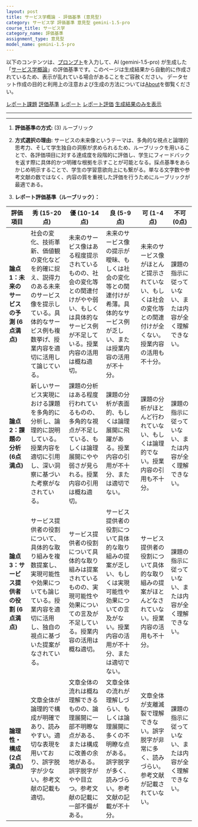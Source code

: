```yaml
---
layout: post
title: サービス学概論 - 評価基準 (意見型)
category: サービス学 評価基準 意見型 gemini-1.5-pro
course_title: サービス学
category_name: 評価基準
assignment_type: 意見型
model_name: gemini-1.5-pro
---
```


以下のコンテンツは、[プロンプト](http://127.0.0.1:8000/generated/サービス学/gemini-1.5-pro/prompt_評価基準-意見型.md)を入力して、AI (gemini-1.5-pro) が生成した「[サービス学概論](/contents/サービス学/)」の評価基準です。このページは生成結果から自動的に作成されているため、表示が乱れている場合があることをご容赦ください。
データセット作成の目的と利用上の注意および生成の方法については[About](/About)を御覧ください。

[レポート課題](../レポート課題-意見型)
[評価基準](../評価基準-意見型)
[レポート](../レポート-意見型)
[レポート評価](../レポート評価-意見型)
[生成結果のみを表示](http://127.0.0.1:8000/generated/サービス学/gemini-1.5-pro/評価基準-意見型.md)
  

***
***
  
1. **評価基準の方式:** (3) ルーブリック

2. **方式選択の理由:** サービスの未来像というテーマは、多角的な視点と論理的思考力、そして学生独自の洞察が求められるため、ルーブリックを用いることで、各評価項目に対する達成度を段階的に評価し、学生にフィードバックを返す際に具体的かつ明確な根拠を示すことが可能となる。採点基準をあらかじめ明示することで、学生の学習意欲向上にも繋がる。単なる文字数や参考文献の数ではなく、内容の質を重視した評価を行うためにルーブリックが最適である。

3. **レポート評価基準（ルーブリック）：**

| 評価項目 | 秀 (15-20点) | 優 (10-14点) | 良 (5-9点) | 可 (1-4点) | 不可 (0点) |
|---|---|---|---|---|---|
| **論点1：未来のサービスの予測 (6点満点)** | 社会の変化、技術革新、価値観の変化などを的確に捉え、説得力のある未来のサービス像を提示している。具体的なサービス例も複数挙げ、授業内容を適切に活用して論じている。 | 未来のサービス像はある程度提示されているものの、社会の変化等との関連付けがやや弱い、もしくは具体的なサービス例が不足している。授業内容の活用は概ね適切。 | 未来のサービス像の提示が曖昧、もしくは社会の変化等との関連付けが希薄。具体的なサービス例が乏しい、または授業内容の活用が不十分。 | 未来のサービス像がほとんど提示されていない、もしくは社会の変化等との関連付けが全くない。授業内容の活用も不十分。 | 課題の指示に従っていない、または内容が全く理解できない。 |
| **論点2：課題の分析 (6点満点)** | 新しいサービス実現における課題を多角的に分析し、論理的に説明している。授業内容を適切に引用し、深い洞察に基づいた考察がなされている。 | 課題の分析はある程度行われているものの、多角的な視点が不足している、もしくは論理展開にやや弱さが見られる。授業内容の引用は概ね適切。 | 課題の分析が表面的、もしくは論理展開に飛躍がある。授業内容の引用が不十分、または適切でない。 | 課題の分析がほとんど行われていない、もしくは論理的でない。授業内容の引用も不十分。 | 課題の指示に従っていない、または内容が全く理解できない。 |
| **論点3：サービス提供者の役割 (6点満点)** | サービス提供者の役割について、具体的な取り組みを複数提案し、実現可能性や効果についても論じている。授業内容を適切に活用し、独自の視点に基づいた提案がなされている。 | サービス提供者の役割について具体的な取り組みは提案されているものの、実現可能性や効果についての言及が不足している。授業内容の活用は概ね適切。 | サービス提供者の役割について具体的な取り組みの提案が乏しい、もしくは実現可能性や効果についての言及がない。授業内容の活用が不十分、または適切でない。 | サービス提供者の役割について具体的な取り組みの提案がほとんどなされていない。授業内容の活用も不十分。 | 課題の指示に従っていない、または内容が全く理解できない。 |
| **論理性・構成 (2点満点)** | 文章全体が論理的で構成が明確であり、読みやすい。適切な表現を用いており、誤字脱字が少ない。参考文献の記載も適切。 | 文章全体の流れは概ね理解できるものの、論理展開に一部不明瞭な点がある、または構成に改善の余地がある。誤字脱字がやや目立つ。参考文献の記載に一部不備がある。 | 文章全体の流れが理解しづらい、もしくは論理展開に多くの不明瞭な点がある。誤字脱字が多く、読みづらい。参考文献の記載が不十分。 | 文章全体が支離滅裂で理解できない。誤字脱字が非常に多く、読みづらい。参考文献が記載されていない。 | 課題の指示に従っていない、または内容が全く理解できない。 |
